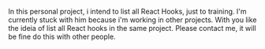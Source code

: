 In this personal project, i intend to list all React Hooks, just to training. I'm currently stuck with him because i'm working in other projects. With you like the ideia of list all React hooks in the same project. Please contact me, it will be fine do this with other people.
